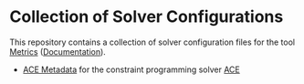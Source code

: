# Collection of Solver Configurations

This repository contains a collection of solver configuration files for the tool [Metrics](https://github.com/crilllab/metrics) ([Documentation](https://metrics.readthedocs.io)).

- [ACE Metadata](./ace.yaml) for the constraint programming solver [ACE](https://github.com/xcsp3team/ace)
 